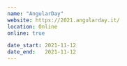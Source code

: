 ```yaml
---
name: "AngularDay"
website: https://2021.angularday.it/
location: Online
online: true

date_start: 2021-11-12
date_end:   2021-11-12
---
```

